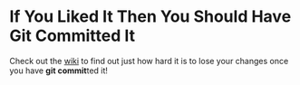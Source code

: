 # If You Liked It Then You Should Have Git Committed It

Check out the [wiki](https://github.com/neverendingqs/git-commit-it/wiki) to
find out just how hard it is to lose your changes once you have **git
commit**ted it!
